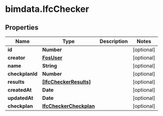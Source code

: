 # bimdata.IfcChecker

## Properties
Name | Type | Description | Notes
------------ | ------------- | ------------- | -------------
**id** | **Number** |  | [optional] 
**creator** | [**FosUser**](FosUser.md) |  | [optional] 
**name** | **String** |  | [optional] 
**checkplanId** | **Number** |  | [optional] 
**results** | [**[IfcCheckerResults]**](IfcCheckerResults.md) |  | [optional] 
**createdAt** | **Date** |  | [optional] 
**updatedAt** | **Date** |  | [optional] 
**checkplan** | [**IfcCheckerCheckplan**](IfcCheckerCheckplan.md) |  | [optional] 


